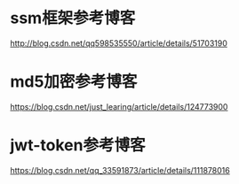 # ssm框架参考博客
http://blog.csdn.net/qq598535550/article/details/51703190

# md5加密参考博客
https://blog.csdn.net/just_learing/article/details/124773900

# jwt-token参考博客
https://blog.csdn.net/qq_33591873/article/details/111878016
